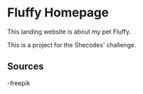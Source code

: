 # Fluffy Homepage

This landing website is about my pet Fluffy.

This is a project for the Shecodes' challenge.

## Sources

-freepik